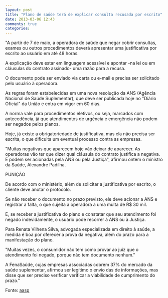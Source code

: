 ```yaml
---
layout: post
title: "Plano de saúde terá de explicar consulta recusada por escrito"
date: 2013-03-06 12:43
comments: true
categories: 
---
```

"A partir de 7 de maio, a operadora de saúde que negar cobrir consultas, exames ou outros procedimentos deverá apresentar uma justificativa por escrito ao usuário em até 48 horas. 

A explicação deve estar em linguagem acessível e apontar -na lei ou em cláusulas do contrato assinado- uma razão para a recusa. 

O documento pode ser enviado via carta ou e-mail e precisa ser solicitado pelo usuário à operadora. 

As regras foram estabelecidas em uma nova resolução da ANS (Agência Nacional de Saúde Suplementar), que deve ser publicada hoje no "Diário Oficial" da União e entra em vigor em 60 dias. 

A norma vale para procedimentos eletivos, ou seja, marcados com antecedência, já que atendimentos de urgência e emergência não podem ser negados pelos planos. 

Hoje, já existe a obrigatoriedade de justificativa, mas ela não precisa ser escrita, o que dificulta um eventual processo contra as empresas. 

"Muitas negativas que aparecem hoje vão deixar de aparecer. As operadoras vão ter que dizer qual cláusula do contrato justifica a negativa. E podem ser acionadas pela ANS ou pela Justiça", afirmou ontem o ministro da Saúde, Alexandre Padilha. 

PUNIÇÃO 

De acordo com o ministério, além de solicitar a justificativa por escrito, o cliente deve anotar o protocolo. 

Se não receber o documento no prazo previsto, ele deve acionar a ANS e registrar a falta, o que sujeita a operadora a uma multa de R$ 30 mil. 

E, se receber a justificativa do plano e constatar que seu atendimento foi negado indevidamente, o usuário pode recorrer à ANS ou à Justiça. 

Para Renata Vilhena Silva, advogada especializada em direito à saúde, a medida é boa por oferecer a prova da negativa, além do prazo para a manifestação do plano. 

"Muitas vezes, o consumidor não tem como provar ao juiz que o atendimento foi negado, porque não tem documento nenhum." 

A FenaSaúde, cujas empresas associadas cobrem 37% do mercado da saúde suplementar, afirmou ser legítimo o envio das de informações, mas disse que ser preciso verificar verificar a viabilidade de cumprimento do prazo."

Fonte: [aasp](http://www.aasp.org.br/aasp/imprensa/clipping/cli_noticia.asp?idnot=13951)